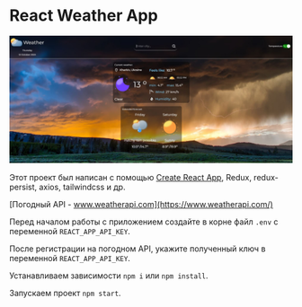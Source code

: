 # React Weather App

![screen](./public/preview.JPG)

Этот проект был написан с помощью [Create React App](https://github.com/facebook/create-react-app), Redux, redux-persist, axios, tailwindcss и др.

[Погодный API - www.weatherapi.com](https://www.weatherapi.com/)

Перед началом работы с приложением создайте в корне файл `.env` с переменной `REACT_APP_API_KEY`.

После регистрации на погодном API, укажите полученный ключ в переменной `REACT_APP_API_KEY`.

Устанавливаем зависимости `npm i` или `npm install`.

Запускаем проект `npm start`.
